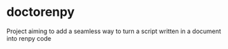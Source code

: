 # doctorenpy
Project aiming to add a seamless way to turn a script written in a document into renpy code
